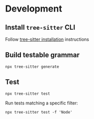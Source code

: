 # Development

## Install `tree-sitter` CLI

Follow [tree-sitter installation](https://tree-sitter.github.io/tree-sitter/creating-parsers#installation) instructions

## Build testable grammar

```
npx tree-sitter generate
```

## Test

```
npx tree-sitter test
```

Run tests matching a specific filter:
```
npx tree-sitter test -f 'Node'
```